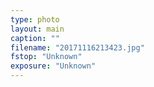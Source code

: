 ```yaml
---
type: photo
layout: main
caption: ""
filename: "20171116213423.jpg"
fstop: "Unknown"
exposure: "Unknown"
---
```

